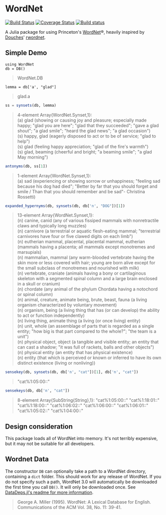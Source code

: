 # WordNet

[![Build Status](https://travis-ci.org/jbn/WordNet.jl.svg?branch=master)](https://travis-ci.org/jbn/WordNet.jl)
[![Coverage Status](https://coveralls.io/repos/jbn/WordNet.jl/badge.svg?branch=master&service=github)](https://coveralls.io/github/jbn/WordNet.jl?branch=master)
[![Build status](https://ci.appveyor.com/api/projects/status/bpqbdf24thkp6ytw/branch/master?svg=true)](https://ci.appveyor.com/project/jbn/wordnet-jl/branch/master)

A Julia package for using Princeton's [WordNet](https://wordnet.princeton.edu/)®, heavily inspired by [Douches](https://github.com/doches)' [rwordnet](https://github.com/doches/rwordnet).

## Simple Demo

```juila
using WordNet
db = DB()
```
> WordNet.DB

```juila
lemma = db['a', "glad"]
```
> glad.a

```julia
ss = synsets(db, lemma)
```
> 4-element Array{WordNet.Synset,1}:  
> (a) glad (showing or causing joy and pleasure; especially made happy; "glad you are here"; "glad that they succeeded"; "gave a glad shout"; "a glad smile"; "heard the glad news"; "a glad occasion")   
> (s) happy, glad (eagerly disposed to act or to be of service; "glad to help")    
> (s) glad (feeling happy appreciation; "glad of the fire's warmth")                                                                 
> (s) glad, beaming (cheerful and bright; "a beaming smile"; "a glad May morning")  

```julia
antonyms(db, ss[1])
```
> 1-element Array{WordNet.Synset,1}:  
> (a) sad (experiencing or showing sorrow or unhappiness; "feeling sad because his dog had died"; "Better by far that you should forget and smile / Than that you should remember and be sad"- Christina Rossetti)

```julia
expanded_hypernyms(db, synsets(db, db['n', "DOG"])[1])
```
> 13-element Array{WordNet.Synset,1}:  
> (n) canine, canid (any of various fissiped mammals with nonretractile claws and typically long muzzles)  
> (n) carnivore (a terrestrial or aquatic flesh-eating mammal; "terrestrial carnivores have four or five clawed digits on each limb")  
> (n) eutherian mammal, placental, placental mammal, eutherian (mammals having a placenta; all mammals except monotremes and marsupials)  
> (n) mammalian, mammal (any warm-blooded vertebrate having the skin more or less covered with hair; young are born alive except for the small subclass of monotremes and nourished with milk)  
> (n) vertebrate, craniate (animals having a bony or cartilaginous skeleton with a segmented spinal column and a large brain enclosed in a skull or cranium)  
> (n) chordate (any animal of the phylum Chordata having a notochord or spinal column)  
> (n) animal, creature, animate being, brute, beast, fauna (a living organism characterized by voluntary movement)  
> (n) organism, being (a living thing that has (or can develop) the ability to act or function independently)  
> (n) living thing, animate thing (a living (or once living) entity)  
> (n) unit, whole (an assemblage of parts that is regarded as a single entity; "how big is that part compared to the whole?"; "the team is a unit")  
> (n) physical object, object (a tangible and visible entity; an entity that can cast a shadow; "it was full of rackets, balls and other objects")  
> (n) physical entity (an entity that has physical existence)  
> (n) entity (that which is perceived or known or inferred to have its own distinct existence (living or nonliving))

```julia
sensekey(db, synsets(db, db['n', "cat"])[1], db['n', "cat"])
```
> "cat%1:05:00::"

```julia
sensekeys(db, db['n', "cat"])
```
>8-element Array{SubString{String},1}:
>"cat%1:05:00::"
>"cat%1:18:01::"
>"cat%1:18:00::"
>"cat%1:06:02::"
>"cat%1:06:00::"
>"cat%1:06:01::"
>"cat%1:05:02::"
>"cat%1:04:00::"


## Design consideration

This package loads all of WordNet into memory. It's not terribly expensive, but it may not be suitable for all developers. 

## Wordnet Data
The constructor `DB` can optionally take a path to a WordNet directory, containing a `dict` folder.
This should work for any release of WordNet.
If you do not specify such a path, WordNet 3.0 will automatically be downloaded the first time you call `DB()`.
It will only be downloaded once.
See [DataDeps.jl's readme for more information](https://github.com/oxinabox/DataDeps.jl).

> George A. Miller (1995). WordNet: A Lexical Database for English. 
> Communications of the ACM Vol. 38, No. 11: 39-41. 
